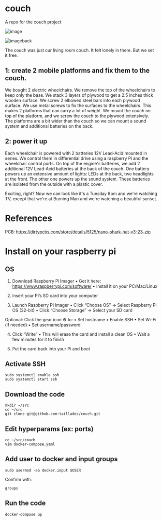 # couch
A repo for the couch project

![image](https://github.com/user-attachments/assets/8733a3e6-5d20-4e4f-abc9-e3c5d363d6f4)

![imageback](https://github.com/user-attachments/assets/67efe485-e7da-493e-9dc1-1bf8361e372d)

The couch was just our living room couch. It felt lonely in there. But we set it free.

## 1: create 2 mobile platforms and fix them to the couch.
We bought 2 electric wheelchairs. We remove the top of the wheelchairs to keep only the base. We stack 3 layers of plywood to get a 2.5 inches thick wooden surface. We screw 2 elbowed steel bars into each plywood surface. We use metal screws to fix the surfaces to the wheelchairs. This makes 2 platforms that can carry a lot of weight. We mount the couch on top of the platform, and we screw the couch to the plywood extensively. The platforms are a bit wider than the couch so we can mount a sound system and additional batteries on the back. 

## 2: power it up
Each wheelchair is powered with 2 batteries 12V Lead-Acid mounted in series. We control them in differential drive using a raspberry Pi and the wheelchair control ports. On top of the engine's batteries, we add 2 additional 12V Lead-Acid batteries at the back of the couch. One battery powers up an extensive amount of lights: LEDs at the back, two headlights at the front. The other one powers up the sound system. These batteries are isolated from the outside with a plastic cover.

Exciting, right? Now we can look like it's a Tuesday 8pm and we're watching TV, except that we're at Burning Man and we're watching a beautiful sunset.

# References

PCB: https://dirtypcbs.com/store/details/5125/nano-shark-hat-v3-23-zip

# Install on your raspberry pi

## OS

1. Download Raspberry Pi Imager
	•	Get it here: https://www.raspberrypi.com/software/
	•	Install it on your PC/Mac/Linux

2. Insert your Pi’s SD card into your computer

3. Launch Raspberry Pi Imager
	•	Click “Choose OS” → Select Raspberry Pi OS (32-bit)
	•	Click “Choose Storage” → Select your SD card

Optional: Click the gear icon ⚙️ to:
	•	Set hostname
	•	Enable SSH
	•	Set Wi-Fi (if needed)
	•	Set username/password

4. Click “Write”
	•	This will erase the card and install a clean OS
	•	Wait a few minutes for it to finish

5. Put the card back into your Pi and boot

## Activate SSH
```
sudo systemctl enable ssh
sudo systemctl start ssh
```

## Download the code

```
mkdir ~/src
cd ~/src
git clone git@github.com:taillades/couch.git
```

## Edit hyperparams (ex: ports)

```
cd ~/src/couch
vim docker-compose.yaml
```

## Add user to docker and input groups

```
sudo usermod -aG docker,input $USER
```

Confirm with:
```
groups
```


## Run the code

```
docker-compose up
```

